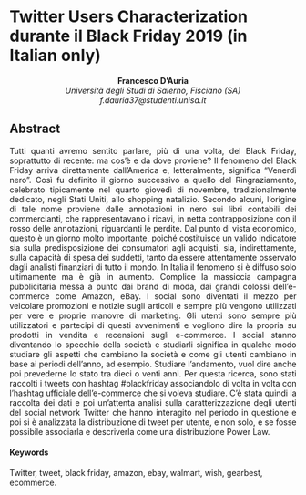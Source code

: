 # Twitter Users Characterization durante il Black Friday 2019 (in Italian only)

<p align="center"><strong>Francesco D’Auria</strong></br>
<i>Università degli Studi di Salerno, Fisciano (SA) <br>f.dauria37@studenti.unisa.it</i></p>

 
## Abstract
<p align=justify>Tutti quanti avremo sentito parlare, più di una volta, del Black Friday, soprattutto di recente: ma cos’è e da dove proviene? Il fenomeno del Black Friday arriva direttamente dall’America e, letteralmente, significa “Venerdì nero”. Così fu definito il giorno successivo a quello del Ringraziamento, celebrato tipicamente nel quarto giovedì di novembre, tradizionalmente dedicato, negli Stati Uniti, allo shopping natalizio. Secondo alcuni, l’origine di tale nome proviene dalle annotazioni in nero sui libri contabili dei commercianti, che rappresentavano i ricavi, in netta contrapposizione con il rosso delle annotazioni, riguardanti le perdite. Dal punto di vista economico, questo è un giorno molto importante, poiché costituisce un valido indicatore sia sulla predisposizione dei consumatori agli acquisti, sia, indirettamente, sulla capacità di spesa dei suddetti, tanto da essere attentamente osservato dagli analisti finanziari di tutto il mondo. In Italia il fenomeno si è diffuso solo ultimamente ma è già in aumento. Complice la massiccia campagna pubblicitaria messa a punto dai brand di moda, dai grandi colossi dell’e-commerce come Amazon, eBay. I social sono diventati il mezzo per veicolare promozioni e notizie sugli articoli e sempre più vengono utilizzati per vere e proprie manovre di marketing. Gli utenti sono sempre più utilizzatori e partecipi di questi avvenimenti e vogliono dire la propria su prodotti in vendita e recensioni sugli e-commerce. I social stanno diventando lo specchio della società e studiarli significa in qualche modo studiare gli aspetti che cambiano la società e come gli utenti cambiano in base ai periodi dell’anno, ad esempio. Studiare l’andamento, vuol dire anche poi prevederne lo stato tra dieci o venti anni. Per questa ricerca, sono stati raccolti i tweets con hashtag #blackfriday associandolo di volta in volta con l’hashtag ufficiale dell’e-commerce che si voleva studiare. C’è stata quindi la raccolta dei dati e poi un’attenta analisi sulla caratterizzazione degli utenti del social network Twitter che hanno interagito nel periodo in questione e poi si è analizzata la distribuzione di tweet per utente, e non solo, e se fosse possibile associarla e descriverla come una distribuzione Power Law.</p>

#### Keywords
Twitter, tweet, black friday, amazon, ebay, walmart, wish, gearbest, ecommerce. 
